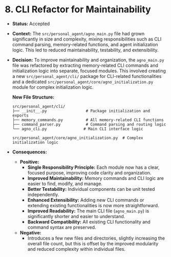 # 8. CLI Refactor for Maintainability

*   **Status:** Accepted
*   **Context:** The `src/personal_agent/agno_main.py` file had grown significantly in size and complexity, mixing responsibilities such as CLI command parsing, memory-related functions, and agent initialization logic. This led to reduced maintainability, testability, and extensibility.
*   **Decision:** To improve maintainability and organization, the `agno_main.py` file was refactored by extracting memory-related CLI commands and initialization logic into separate, focused modules. This involved creating a new `src/personal_agent/cli/` package for CLI-related functionalities and a dedicated `src/personal_agent/core/agno_initialization.py` module for complex initialization logic.

    **New File Structure:**

    ```
    src/personal_agent/cli/
    ├── __init__.py                 # Package initialization and exports
    ├── memory_commands.py          # All memory-related CLI functions
    ├── command_parser.py           # Command parsing and routing logic
    └── agno_cli.py                # Main CLI interface logic
    ```

    ```
    src/personal_agent/core/agno_initialization.py  # Complex initialization logic
    ```

*   **Consequences:**
    *   **Positive:**
        *   **Single Responsibility Principle:** Each module now has a clear, focused purpose, improving code clarity and organization.
        *   **Improved Maintainability:** Memory commands and CLI logic are easier to find, modify, and manage.
        *   **Better Testability:** Individual components can be unit tested independently.
        *   **Enhanced Extensibility:** Adding new CLI commands or extending existing functionalities is now more straightforward.
        *   **Improved Readability:** The main CLI file (`agno_main.py`) is significantly shorter and easier to understand.
        *   **Backward Compatibility:** All existing CLI functionality and command syntax are preserved.
    *   **Negative:**
        *   Introduces a few new files and directories, slightly increasing the overall file count, but this is offset by the improved modularity and reduced complexity within individual files.
